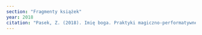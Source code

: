 ```yaml
---
section: "Fragmenty książek"
year: 2018
citation: "Pasek, Z. (2018). Imię boga. Praktyki magiczno-performatywne. W U. Bijak, H. Górny i M. Magda-Czekaj (red.), Onomastyka-neohumanistyka – nauki społeczne (s. 413-423). Kraków: Instytut Języka Polskiego PAN."
---
```

